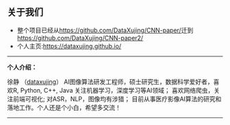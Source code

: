
## 关于我们

+ 整个项目已经从<https://github.com/DataXujing/CNN-paper/>迁到<https://github.com/DataXujing/CNN-paper2/>
+ 个人主页:https://dataxujing.github.io/

------

**个人介绍：**

徐静 （[dataxujing](https://github.com/DataXujing)） AI图像算法研发工程师，硕士研究生，数据科学爱好者，喜欢R, Python, C++, Java 关注机器学习，深度学习等AI领域； 喜欢网络爬虫，关注前端可视化; 对ASR，NLP，图像均有涉猎；
目前从事医疗影像AI算法的研究和落地工作。个人还是个小白，希望多交流！

------





